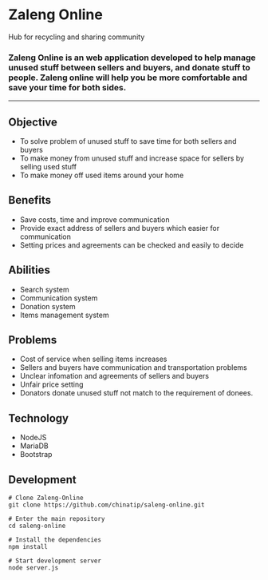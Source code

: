 Zaleng Online
===================
Hub for recycling and sharing community

### Zaleng Online is an web application developed to help manage unused stuff between sellers and buyers, and donate stuff to people. Zaleng online will help you be more comfortable and save your time for both sides.

----------

## Objective
- To solve problem of unused stuff to save time for both sellers and buyers
- To make money from unused stuff and increase space for sellers by selling used stuff
- To make money off used items around your home

## Benefits
- Save costs, time and improve communication
- Provide exact address of sellers and buyers which easier for communication
- Setting prices and agreements can be checked and easily to decide

## Abilities
- Search system
- Communication system
- Donation system
- Items management system

## Problems
- Cost of service when selling items increases
- Sellers and buyers have communication and transportation problems
- Unclear infomation and agreements of sellers and buyers
- Unfair price setting
- Donators donate unused stuff not match to the requirement of donees.

## Technology
- NodeJS
- MariaDB
- Bootstrap

## Development

```
# Clone Zaleng-Online
git clone https://github.com/chinatip/saleng-online.git

# Enter the main repository
cd saleng-online

# Install the dependencies
npm install

# Start development server
node server.js 
```